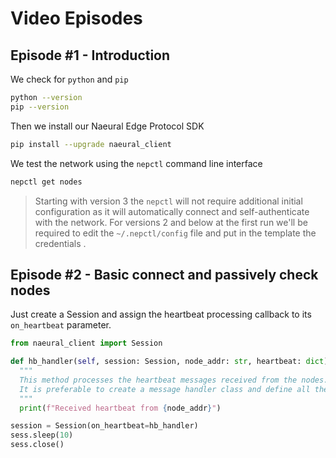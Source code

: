 # Video Episodes

## Episode #1 - Introduction

We check for `python` and `pip`
```bash
python --version
pip --version
```

Then we install our Naeural Edge Protocol SDK
```bash
pip install --upgrade naeural_client
```

We test the network using the `nepctl` command line interface
```bash
nepctl get nodes
```

> Starting with version 3 the `nepctl` will not require additional initial configuration as it will automatically connect and self-authenticate with the network.
> For versions 2 and below at the first run we'll be required to edit the `~/.nepctl/config` file and put in the template the credentials .

## Episode #2 - Basic connect and passively check nodes

Just create a Session and assign the heartbeat processing callback to its `on_heartbeat` parameter.

```python
from naeural_client import Session

def hb_handler(self, session: Session, node_addr: str, heartbeat: dict):
  """
  This method processes the heartbeat messages received from the nodes.
  It is preferable to create a message handler class and define all the callbacks there.
  """
  print(f"Received heartbeat from {node_addr}")

session = Session(on_heartbeat=hb_handler)
sess.sleep(10)
sess.close()
```




